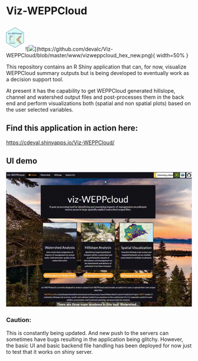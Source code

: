 # Viz-WEPPCloud
<img src="https://github.com/devalc/Viz-WEPPCloud/blob/master/www/vizweppcloud_hex_new.png" width="48">
![<img src="[myLink]" width="250"/>](https://github.com/devalc/Viz-WEPPCloud/blob/master/www/vizweppcloud_hex_new.png){ width=50% }

This repository contains an R Shiny application that can, for now, visualize WEPPCloud summary outputs but is being developed to 
eventually work as a decision support tool.  

At present it has the capability to get WEPPCloud generated hillslope, channel and watershed output files and post-processes them in the back end and perform visualizations both (spatial and non spatial plots) based on the user selected variables. 

## Find this application in action here:

https://cdeval.shinyapps.io/Viz-WEPPCloud/

## UI demo

![About Viz-WEPPcloud](https://github.com/devalc/Viz-WEPPCloud/blob/master/gifs/IntroToVizWeppcloud.gif)


### Caution: 
This is constantly being updated. And new push to the servers can sometimes have bugs resulting in the application being glitchy. However, the basic UI and basic backend file handling has been deployed for now just to test that it works on shiny server. 
